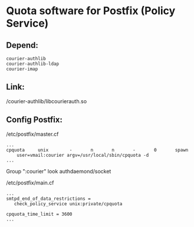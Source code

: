 # Quota software for Postfix (Policy Service)

## Depend:
	courier-authlib
	courier-authlib-ldap
	courier-imap

## Link:
/courier-authlib/libcourierauth.so

## Config Postfix:

/etc/postfix/master.cf

	...
	cpquota     unix        -       n       n       -       0       spawn
	    user=vmail:courier argv=/usr/local/sbin/cpquota -d
	...

Group ":courier" look authdaemond/socket

/etc/postfix/main.cf

	...
	smtpd_end_of_data_restrictions =
	   check_policy_service unix:private/cpquota

	cpquota_time_limit = 3600
	...
